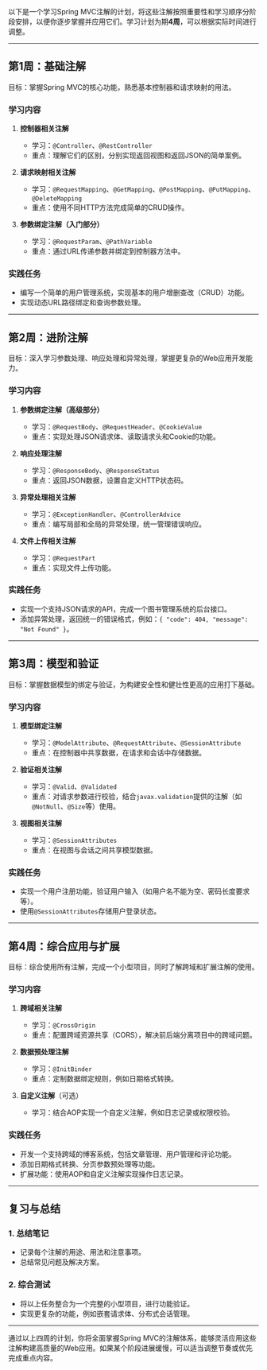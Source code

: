 以下是一个学习Spring MVC注解的计划，将这些注解按照重要性和学习顺序分阶段安排，以便你逐步掌握并应用它们。学习计划为期**4周**，可以根据实际时间进行调整。

---

## **第1周：基础注解**

目标：掌握Spring MVC的核心功能，熟悉基本控制器和请求映射的用法。

### **学习内容**

1. **控制器相关注解**
    
    - 学习：`@Controller`、`@RestController`
    - 重点：理解它们的区别，分别实现返回视图和返回JSON的简单案例。
2. **请求映射相关注解**
    
    - 学习：`@RequestMapping`、`@GetMapping`、`@PostMapping`、`@PutMapping`、`@DeleteMapping`
    - 重点：使用不同HTTP方法完成简单的CRUD操作。
3. **参数绑定注解（入门部分）**
    
    - 学习：`@RequestParam`、`@PathVariable`
    - 重点：通过URL传递参数并绑定到控制器方法中。

### **实践任务**

- 编写一个简单的用户管理系统，实现基本的用户增删查改（CRUD）功能。
- 实现动态URL路径绑定和查询参数处理。

---

## **第2周：进阶注解**

目标：深入学习参数处理、响应处理和异常处理，掌握更复杂的Web应用开发能力。

### **学习内容**

1. **参数绑定注解（高级部分）**
    
    - 学习：`@RequestBody`、`@RequestHeader`、`@CookieValue`
    - 重点：实现处理JSON请求体、读取请求头和Cookie的功能。
2. **响应处理注解**
    
    - 学习：`@ResponseBody`、`@ResponseStatus`
    - 重点：返回JSON数据，设置自定义HTTP状态码。
3. **异常处理相关注解**
    
    - 学习：`@ExceptionHandler`、`@ControllerAdvice`
    - 重点：编写局部和全局的异常处理，统一管理错误响应。
4. **文件上传相关注解**
    
    - 学习：`@RequestPart`
    - 重点：实现文件上传功能。

### **实践任务**

- 实现一个支持JSON请求的API，完成一个图书管理系统的后台接口。
- 添加异常处理，返回统一的错误格式，例如：`{ "code": 404, "message": "Not Found" }`。

---

## **第3周：模型和验证**

目标：掌握数据模型的绑定与验证，为构建安全性和健壮性更高的应用打下基础。

### **学习内容**

1. **模型绑定注解**
    
    - 学习：`@ModelAttribute`、`@RequestAttribute`、`@SessionAttribute`
    - 重点：在控制器中共享数据，在请求和会话中存储数据。
2. **验证相关注解**
    
    - 学习：`@Valid`、`@Validated`
    - 重点：对请求参数进行校验，结合`javax.validation`提供的注解（如`@NotNull`、`@Size`等）使用。
3. **视图相关注解**
    
    - 学习：`@SessionAttributes`
    - 重点：在视图与会话之间共享模型数据。

### **实践任务**

- 实现一个用户注册功能，验证用户输入（如用户名不能为空、密码长度要求等）。
- 使用`@SessionAttributes`存储用户登录状态。

---

## **第4周：综合应用与扩展**

目标：综合使用所有注解，完成一个小型项目，同时了解跨域和扩展注解的使用。

### **学习内容**

1. **跨域相关注解**
    
    - 学习：`@CrossOrigin`
    - 重点：配置跨域资源共享（CORS），解决前后端分离项目中的跨域问题。
2. **数据预处理注解**
    
    - 学习：`@InitBinder`
    - 重点：定制数据绑定规则，例如日期格式转换。
3. **自定义注解**（可选）
    
    - 学习：结合AOP实现一个自定义注解，例如日志记录或权限校验。

### **实践任务**

- 开发一个支持跨域的博客系统，包括文章管理、用户管理和评论功能。
- 添加日期格式转换、分页参数预处理等功能。
- 扩展功能：使用AOP和自定义注解实现操作日志记录。

---

## **复习与总结**

### **1. 总结笔记**

- 记录每个注解的用途、用法和注意事项。
- 总结常见问题及解决方案。

### **2. 综合测试**

- 将以上任务整合为一个完整的小型项目，进行功能验证。
- 实现更复杂的功能，例如嵌套请求体、分布式会话管理。

---

通过以上四周的计划，你将全面掌握Spring MVC的注解体系，能够灵活应用这些注解构建高质量的Web应用。如果某个阶段进展缓慢，可以适当调整节奏或优先完成重点内容。